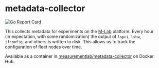 # metadata-collector

[![Go Report Card](https://goreportcard.com/badge/github.com/m-lab/metadata-collector)](https://goreportcard.com/report/github.com/m-lab/metadata-collector)

This collects metadata for experiments on the
[M-Lab](https://www.measurementlab.net) platform.  Every hour (in expectation,
with some randomization) the output of `lspci`, `lshw`, `ifconfig`, and others
is written to disk. This allows us to track the configuration of fleet nodes
over time.

Available as a container in [measurementlab/metadata-collector](https://hub.docker.com/r/measurementlabmetadata-collector/) on Docker Hub.
